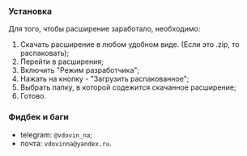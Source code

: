 ### Установка
Для того, чтобы расширение заработало, необходимо:
1. Скачать расширение в любом удобном виде. (Если это .zip, то распаковать);
2. Перейти в расширения;
3. Включить "Режим разработчика";
4. Нажать на кнопку - "Загрузить распакованное";
5. Выбрать папку, в которой содежится скачанное расширение;
6. Готово.

### Фидбек и баги
- telegram: `@vdovin_na`;
- почта: `vdovinna@yandex.ru`.
